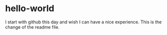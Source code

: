 # hello-world
I start with github this day and wish I can have a nice experience.
This is the change of the readme file.

